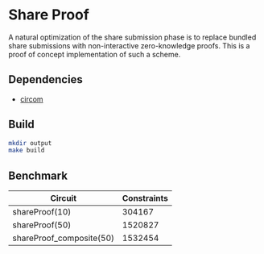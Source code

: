 # Share Proof

A natural optimization of the share submission phase is to replace bundled share submissions with non-interactive zero-knowledge proofs. This is a proof of concept implementation of such a scheme.

## Dependencies

* [circom](https://github.com/iden3/circom)

## Build

```bash
mkdir output
make build
```

## Benchmark

| Circuit | Constraints |
| --- | --- |
| shareProof(10) | 304167 |
| shareProof(50) | 1520827 |
| shareProof_composite(50) | 1532454 |
